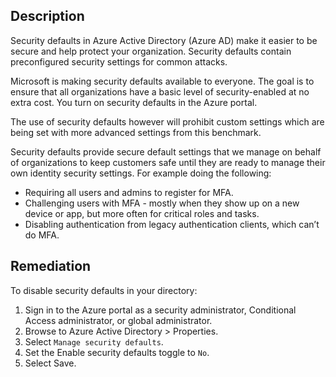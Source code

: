 ## Description

Security defaults in Azure Active Directory (Azure AD) make it easier to be secure and help protect your organization. Security defaults contain preconfigured security settings for common attacks.

Microsoft is making security defaults available to everyone. The goal is to ensure that all organizations have a basic level of security-enabled at no extra cost. You turn on security defaults in the Azure portal.

The use of security defaults however will prohibit custom settings which are being set with more advanced settings from this benchmark.

Security defaults provide secure default settings that we manage on behalf of organizations to keep customers safe until they are ready to manage their own identity security settings. For example doing the following:

- Requiring all users and admins to register for MFA.
- Challenging users with MFA - mostly when they show up on a new device or app, but more often for critical roles and tasks.
- Disabling authentication from legacy authentication clients, which can’t do MFA.

## Remediation

To disable security defaults in your directory:

1. Sign in to the Azure portal as a security administrator, Conditional Access administrator, or global administrator.
2. Browse to Azure Active Directory > Properties.
3. Select `Manage security defaults`.
4. Set the Enable security defaults toggle to `No`.
5. Select Save.

